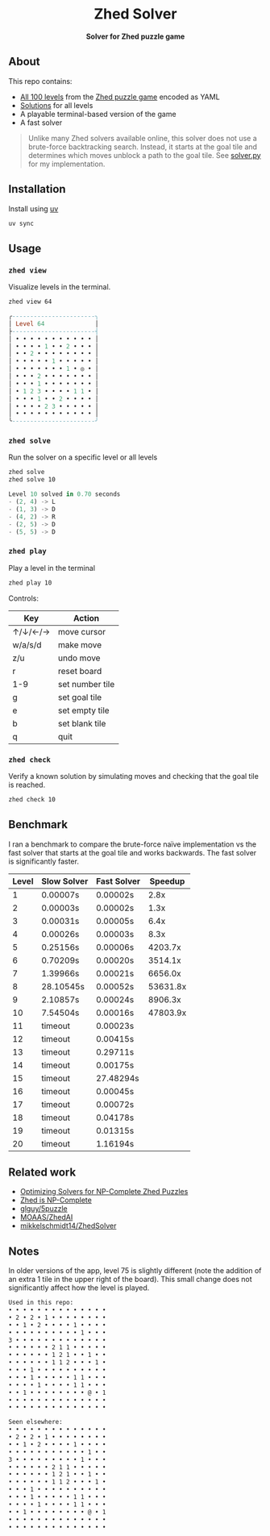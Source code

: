 <div align="center">
  <h1>Zhed Solver</h1>

  <p>
    <strong>Solver for Zhed puzzle game</strong>
  </p>
</div>

## About

This repo contains:

- [All 100 levels](./src/zhed/data//levels.yaml) from the [Zhed puzzle game](https://play.google.com/store/apps/details?id=com.groundcontrol.zhed) encoded as YAML
- [Solutions](./src/zhed/data/solutions.yaml) for all levels
- A playable terminal-based version of the game
- A fast solver

> Unlike many Zhed solvers available online, this solver does not use a brute-force backtracking search. Instead, it starts at the goal tile and determines which moves unblock a path to the goal tile. See [solver.py](./src/zhed/solver.py) for my implementation.

## Installation

Install using [uv](https://docs.astral.sh/uv)

```bash
uv sync
```

## Usage

### `zhed view`

Visualize levels in the terminal.

```bash
zhed view 64
```

```hs
╭-----------------------╮
│ Level 64              │
├-----------------------┤
│ • • • • • • • • • • • │
│ • • • • 1 • • 2 • • • │
│ • • 2 • • • • • • • • │
│ • • • • • 1 • • • • • │
│ • • • • • • • 1 • ◎ • │
│ • • • 2 • • • • • • • │
│ • • • 1 • • • • • • • │
│ • 1 2 3 • • • • 1 1 • │
│ • • • 1 • • 2 • • • • │
│ • • • • 2 3 • • • • • │
│ • • • • • • • • • • • │
╰-----------------------╯
```

### `zhed solve`

Run the solver on a specific level or all levels

```bash
zhed solve
zhed solve 10
```

```rs
Level 10 solved in 0.70 seconds
- (2, 4) -> L
- (1, 3) -> D
- (4, 2) -> R
- (2, 5) -> D
- (5, 5) -> D
```

### `zhed play`

Play a level in the terminal

```bash
zhed play 10
```

Controls:

| Key     | Action          |
| ------- | --------------- |
| ↑/↓/←/→ | move cursor     |
| w/a/s/d | make move       |
| z/u     | undo move       |
| r       | reset board     |
| 1-9     | set number tile |
| g       | set goal tile   |
| e       | set empty tile  |
| b       | set blank tile  |
| q       | quit            |

### `zhed check`

Verify a known solution by simulating moves and checking that the goal tile is reached.

```bash
zhed check 10
```

## Benchmark

I ran a benchmark to compare the brute-force naïve implementation vs the fast solver that starts at the goal tile and works backwards. The fast solver is significantly faster.

| Level | Slow Solver | Fast Solver | Speedup  |
| ----- | ----------- | ----------- | -------- |
| 1     | 0.00007s    | 0.00002s    | 2.8x     |
| 2     | 0.00003s    | 0.00002s    | 1.3x     |
| 3     | 0.00031s    | 0.00005s    | 6.4x     |
| 4     | 0.00026s    | 0.00003s    | 8.3x     |
| 5     | 0.25156s    | 0.00006s    | 4203.7x  |
| 6     | 0.70209s    | 0.00020s    | 3514.1x  |
| 7     | 1.39966s    | 0.00021s    | 6656.0x  |
| 8     | 28.10545s   | 0.00052s    | 53631.8x |
| 9     | 2.10857s    | 0.00024s    | 8906.3x  |
| 10    | 7.54504s    | 0.00016s    | 47803.9x |
| 11    | timeout     | 0.00023s    |          |
| 12    | timeout     | 0.00415s    |          |
| 13    | timeout     | 0.29711s    |          |
| 14    | timeout     | 0.00175s    |          |
| 15    | timeout     | 27.48294s   |          |
| 16    | timeout     | 0.00045s    |          |
| 17    | timeout     | 0.00072s    |          |
| 18    | timeout     | 0.04178s    |          |
| 19    | timeout     | 0.01315s    |          |
| 20    | timeout     | 1.16194s    |          |

## Related work

- [Optimizing Solvers for NP-Complete Zhed Puzzles](https://ir.library.oregonstate.edu/concern/parent/pz50h5011/file_sets/xk81jt90z)
- [Zhed is NP-Complete](https://arxiv.org/pdf/2112.07914)
- [glguy/5puzzle](https://github.com/glguy/5puzzle)
- [MOAAS/ZhedAI](https://github.com/MOAAS/ZhedAI)
- [mikkelschmidt14/ZhedSolver](https://github.com/mikkelschmidt14/ZhedSolver)

## Notes

In older versions of the app, level 75 is slightly different (note the addition of an extra 1 tile in the upper right of the board). This small change does not significantly affect how the level is played.

```txt
Used in this repo:
• • • • • • • • • • • • • •
• 2 • 2 • 1 • • • • • • • •
• • 1 • 2 • • • • 1 • • • •
• • • • • • • • • • 1 • • •
3 • • • • • • • • • • • • •
• • • • • • 2 1 1 • • • • •
• • • • • • 1 2 1 • • 1 • •
• • • • • • 1 1 2 • • • 1 •
• • • 1 • • • • • • • • • •
• • • 1 • • • • • 1 1 • • •
• • • • 1 • • • • 1 1 • • •
• • 1 • • • • • • • • @ • 1
• • • • • • • • • • • • • •
• • • • • • • • • • • • • •

Seen elsewhere:
• • • • • • • • • • • • • •
• 2 • 2 • 1 • • • • • • • •
• • 1 • 2 • • • • 1 • • • •
• • • • • • • • • • • 1 • •
3 • • • • • • • • • 1 • • •
• • • • • • 2 1 1 • • • • •
• • • • • • 1 2 1 • • 1 • •
• • • • • • 1 1 2 • • • 1 •
• • • 1 • • • • • • • • • •
• • • 1 • • • • • 1 1 • • •
• • • • 1 • • • • 1 1 • • •
• • 1 • • • • • • • • @ • 1
• • • • • • • • • • • • • •
• • • • • • • • • • • • • •
```
